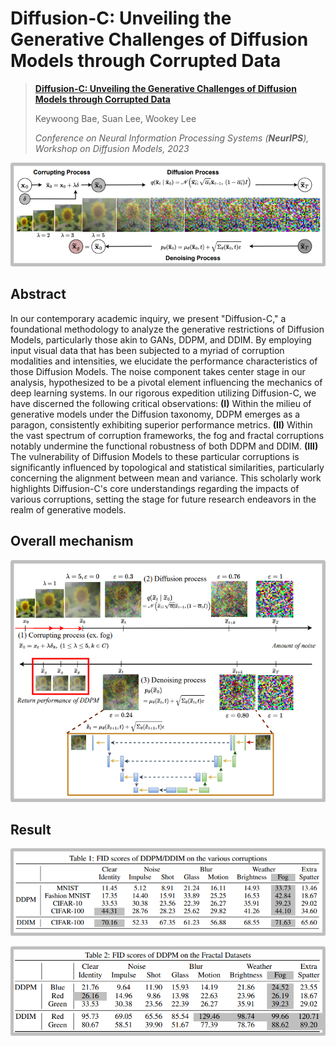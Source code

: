 # Diffusion-C: Unveiling the Generative Challenges of Diffusion Models through Corrupted Data

> [**Diffusion-C: Unveiling the Generative Challenges of Diffusion Models through Corrupted Data**](https://arxiv.org/pdf/2312.08843)
>
> Keywoong Bae, Suan Lee, Wookey Lee
>
> *Conference on Neural Information Processing Systems (**NeurIPS**), Workshop on Diffusion Models, 2023*

![image-20250103140630593](./asset/image-20250103140630593.png)

## Abstract

In our contemporary academic inquiry, we present "Diffusion-C," a foundational methodology to analyze the generative restrictions of Diffusion Models, particularly those akin to GANs, DDPM, and DDIM. By employing input visual data that has been subjected to a myriad of corruption modalities and intensities, we elucidate the performance characteristics of those Diffusion Models. The noise component takes center stage in our analysis, hypothesized to be a pivotal element influencing the mechanics of deep learning systems. In our rigorous expedition utilizing Diffusion-C, we have discerned the following critical observations: **(I)** Within the milieu of generative models under the Diffusion taxonomy, DDPM emerges as a paragon, consistently exhibiting superior performance metrics. **(II)** Within the vast spectrum of corruption frameworks, the fog and fractal corruptions notably undermine the functional robustness of both DDPM and DDIM. **(III)** The vulnerability of Diffusion Models to these particular corruptions is significantly influenced by topological and statistical similarities, particularly concerning the alignment between mean and variance. This scholarly work highlights Diffusion-C's core understandings regarding the impacts of various corruptions, setting the stage for future research endeavors in the realm of generative models.

## Overall mechanism

![image-20250103140709069](./asset/image-20250103140709069.png)

## Result

![image-20250103140752877](./asset/image-20250103140752877.png)

![image-20250103140814702](./asset/image-20250103140814702.png)


